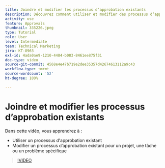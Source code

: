 ```yaml
---
title: Joindre et modifier les processus d’approbation existants
description: Découvrez comment utiliser et modifier des processus d’approbation existants pour des projets, des tâches ou des problèmes dans  [!DNL  Workfront].
activity: use
feature: Approvals
thumbnail: 335226.jpeg
type: Tutorial
role: User
level: Intermediate
team: Technical Marketing
jira: KT-8963
exl-id: 4ada0ae9-1210-4484-b083-8461ee875f31
doc-type: video
source-git-commit: 4568e4e47b719e2dee35357d42674613112a9c43
workflow-type: tm+mt
source-wordcount: '52'
ht-degree: 100%

---
```


# Joindre et modifier les processus d’approbation existants

Dans cette vidéo, vous apprendrez à :

* Utiliser un processus d&#39;approbation existant
* Modifier un processus d’approbation existant pour un projet, une tâche ou un problème spécifique

>[!VIDEO](https://video.tv.adobe.com/v/335226/?quality=12&learn=on&enablevpops)

<!--
learn more URLS
-->

